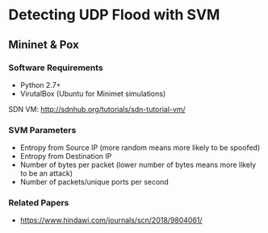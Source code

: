 # Detecting UDP Flood with SVM

## Mininet & Pox 
### Software Requirements
- Python 2.7+
- VirutalBox (Ubuntu for Minimet simulations)

SDN VM: http://sdnhub.org/tutorials/sdn-tutorial-vm/

### SVM Parameters
- Entropy from Source IP (more random means more likely to be spoofed)
- Entropy from Destination IP
- Number of bytes per packet (lower number of bytes means more likely to be an attack)
- Number of packets/unique ports per second


### Related Papers
- https://www.hindawi.com/journals/scn/2018/9804061/
